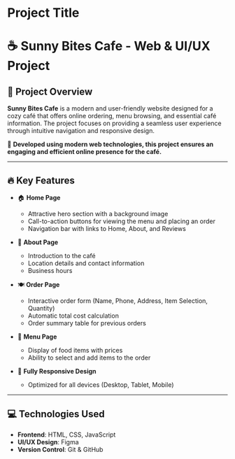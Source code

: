 # Project Title

# ☕ Sunny Bites Cafe - Web & UI/UX Project

## 📌 Project Overview

**Sunny Bites Cafe** is a modern and user-friendly website designed for a cozy café that offers online ordering, menu browsing, and essential café information. The project focuses on providing a seamless user experience through intuitive navigation and responsive design.

🚀 **Developed using modern web technologies, this project ensures an engaging and efficient online presence for the café.**

---

## 🔥 Key Features

- 🏠 **Home Page**

  - Attractive hero section with a background image
  - Call-to-action buttons for viewing the menu and placing an order
  - Navigation bar with links to Home, About, and Reviews

- 📖 **About Page**

  - Introduction to the café
  - Location details and contact information
  - Business hours

- 🍽️ **Order Page**

  - Interactive order form (Name, Phone, Address, Item Selection, Quantity)
  - Automatic total cost calculation
  - Order summary table for previous orders

- 📄 **Menu Page**

  - Display of food items with prices
  - Ability to select and add items to the order

- 📱 **Fully Responsive Design**
  - Optimized for all devices (Desktop, Tablet, Mobile)

---

## 💻 Technologies Used

- **Frontend**: HTML, CSS, JavaScript
- **UI/UX Design**: Figma
- **Version Control**: Git & GitHub

